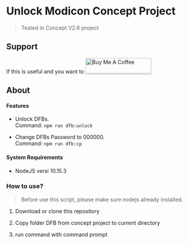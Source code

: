 # Unlock Modicon Concept Project

> Tested in Concept V2.6 project

## Support

If this is useful and you want to <a href="https://www.buymeacoffee.com/hotman" target="_blank"><img src="https://www.buymeacoffee.com/assets/img/custom_images/orange_img.png" alt="Buy Me A Coffee" style="height: 41px !important;width: 174px !important;box-shadow: 0px 3px 2px 0px rgba(190, 190, 190, 0.5) !important;-webkit-box-shadow: 0px 3px 2px 0px rgba(190, 190, 190, 0.5) !important;" ></a>

## About

#### Features

* Unlock DFBs.  
Command: ``` npm run dfb:unlock ```

* Change DFBs Password to 000000.  
Command: ``` npm run dfb:cp ```

#### System Requirements

* NodeJS versi 10.15.3

### How to use?

> Before use this script, please make sure nodejs already installed.

1. Download or clone this repository

2. Copy folder DFB from concept project to current directory

3. run command with command prompt
